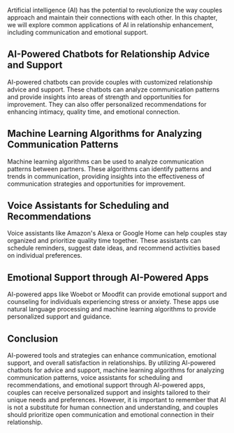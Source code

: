 
Artificial intelligence (AI) has the potential to revolutionize the way couples approach and maintain their connections with each other. In this chapter, we will explore common applications of AI in relationship enhancement, including communication and emotional support.

AI-Powered Chatbots for Relationship Advice and Support
-------------------------------------------------------

AI-powered chatbots can provide couples with customized relationship advice and support. These chatbots can analyze communication patterns and provide insights into areas of strength and opportunities for improvement. They can also offer personalized recommendations for enhancing intimacy, quality time, and emotional connection.

Machine Learning Algorithms for Analyzing Communication Patterns
----------------------------------------------------------------

Machine learning algorithms can be used to analyze communication patterns between partners. These algorithms can identify patterns and trends in communication, providing insights into the effectiveness of communication strategies and opportunities for improvement.

Voice Assistants for Scheduling and Recommendations
---------------------------------------------------

Voice assistants like Amazon's Alexa or Google Home can help couples stay organized and prioritize quality time together. These assistants can schedule reminders, suggest date ideas, and recommend activities based on individual preferences.

Emotional Support through AI-Powered Apps
-----------------------------------------

AI-powered apps like Woebot or Moodfit can provide emotional support and counseling for individuals experiencing stress or anxiety. These apps use natural language processing and machine learning algorithms to provide personalized support and guidance.

Conclusion
----------

AI-powered tools and strategies can enhance communication, emotional support, and overall satisfaction in relationships. By utilizing AI-powered chatbots for advice and support, machine learning algorithms for analyzing communication patterns, voice assistants for scheduling and recommendations, and emotional support through AI-powered apps, couples can receive personalized support and insights tailored to their unique needs and preferences. However, it is important to remember that AI is not a substitute for human connection and understanding, and couples should prioritize open communication and emotional connection in their relationship.
